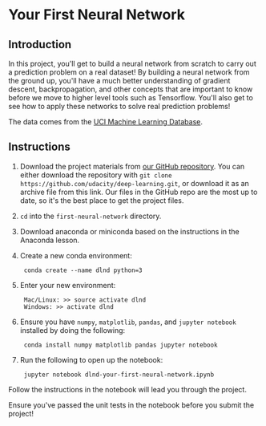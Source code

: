 # Your First Neural Network

## Introduction

In this project, you'll get to build a neural network from scratch to carry out a prediction problem on a real dataset! By building a neural network from the ground up, you'll have a much better understanding of gradient descent, backpropagation, and other concepts that are important to know before we move to higher level tools such as Tensorflow. You'll also get to see how to apply these networks to solve real prediction problems!

The data comes from the [UCI Machine Learning Database](https://archive.ics.uci.edu/ml/datasets/Bike+Sharing+Dataset).

## Instructions

1. Download the project materials from [our GitHub repository](https://github.com/udacity/deep-learning). You can either download the repository with `git clone https://github.com/udacity/deep-learning.git`, or download it as an archive file from this link. Our files in the GitHub repo are the most up to date, so it's the best place to get the project files.

2. `cd` into the `first-neural-network` directory.

3. Download anaconda or miniconda based on the instructions in the Anaconda lesson.

4. Create a new conda environment:

        conda create --name dlnd python=3

5. Enter your new environment:

        Mac/Linux: >> source activate dlnd
        Windows: >> activate dlnd

6. Ensure you have `numpy`, `matplotlib`, `pandas`, and `jupyter notebook` installed by doing the following:

        conda install numpy matplotlib pandas jupyter notebook

7. Run the following to open up the notebook:

        jupyter notebook dlnd-your-first-neural-network.ipynb

Follow the instructions in the notebook will lead you through the project.

Ensure you've passed the unit tests in the notebook before you submit the project!